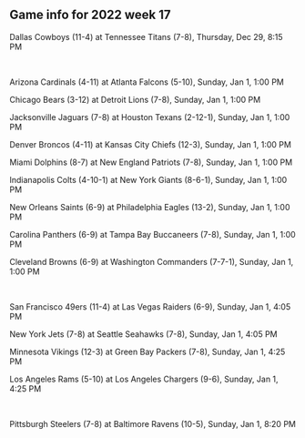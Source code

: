 ## Game info for 2022 week 17
Dallas Cowboys (11-4) at Tennessee Titans (7-8), Thursday, Dec 29, 8:15 PM


<br/>

Arizona Cardinals (4-11) at Atlanta Falcons (5-10), Sunday, Jan 1, 1:00 PM

Chicago Bears (3-12) at Detroit Lions (7-8), Sunday, Jan 1, 1:00 PM

Jacksonville Jaguars (7-8) at Houston Texans (2-12-1), Sunday, Jan 1, 1:00 PM

Denver Broncos (4-11) at Kansas City Chiefs (12-3), Sunday, Jan 1, 1:00 PM

Miami Dolphins (8-7) at New England Patriots (7-8), Sunday, Jan 1, 1:00 PM

Indianapolis Colts (4-10-1) at New York Giants (8-6-1), Sunday, Jan 1, 1:00 PM

New Orleans Saints (6-9) at Philadelphia Eagles (13-2), Sunday, Jan 1, 1:00 PM

Carolina Panthers (6-9) at Tampa Bay Buccaneers (7-8), Sunday, Jan 1, 1:00 PM

Cleveland Browns (6-9) at Washington Commanders (7-7-1), Sunday, Jan 1, 1:00 PM


<br/>

San Francisco 49ers (11-4) at Las Vegas Raiders (6-9), Sunday, Jan 1, 4:05 PM

New York Jets (7-8) at Seattle Seahawks (7-8), Sunday, Jan 1, 4:05 PM

Minnesota Vikings (12-3) at Green Bay Packers (7-8), Sunday, Jan 1, 4:25 PM

Los Angeles Rams (5-10) at Los Angeles Chargers (9-6), Sunday, Jan 1, 4:25 PM


<br/>

Pittsburgh Steelers (7-8) at Baltimore Ravens (10-5), Sunday, Jan 1, 8:20 PM


